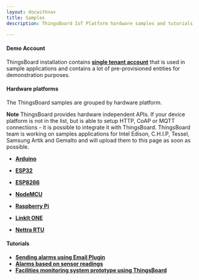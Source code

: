 ```yaml
---
layout: docwithnav
title: Samples
description: ThingsBoard IoT Platform hardware samples and tutorials

--- 
```


#### Demo Account

ThingsBoard installation contains **[single tenant account](/docs/samples/demo-account/)** that is used in sample applications and contains a lot of pre-provisioned entities for demonstration purposes.

#### Hardware platforms

The ThingsBoard samples are grouped by hardware platform.

**Note** ThingsBoard provides hardware independent APIs.
If your device platform is not in the list, but is able to setup HTTP, CoAP or MQTT connections - it is possible to integrate it with ThingsBoard.
ThingsBoard team is working on samples applications for
Intel Edison, C.H.I.P, Tessel, Samsung Artik and Gemalto 
and will upload them to this page as soon as possible.  

 - [**Arduino**](/docs/samples/arduino/)

 - [**ESP32**](/docs/samples/esp32/)

 - [**ESP8266**](/docs/samples/esp8266/)

 - [**NodeMCU**](/docs/samples/nodemcu/)

 - [**Raspberry Pi**](/docs/samples/raspberry/)

 - [**LinkIt ONE**](/docs/samples/linkit-one/)

 - [**Nettra RTU**](/docs/samples/nettrartu+/)

#### Tutorials

 - [**Sending alarms using Email Plugin**](/docs/samples/alarms/mail/)
 - [**Alarms based on sensor readings**](/docs/samples/alarms/basic-rules/)
 - [**Facilities monitoring system prototype using ThingsBoard**](/docs/samples/monitoring/facilities-monitoring-poc/)
 